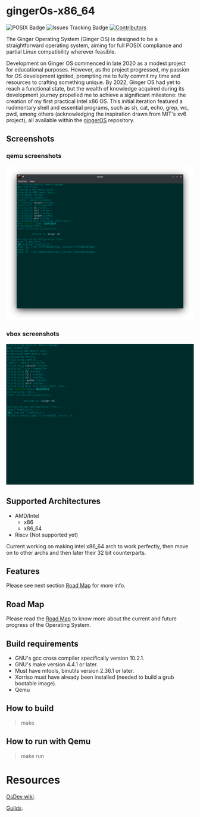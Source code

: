 # gingerOs-x86_64


![POSIX Badge](https://img.shields.io/badge/POSIX-Compliant-brightgreen?style=flat&label=POSIX)
![Issues Tracking Badge](https://img.shields.io/badge/issue_track-github-blue?style=flat&label=Issue%20Tracking) 
 [![Contributors](https://img.shields.io/github/contributors/Emment-yamikani/gingerOs-x86_64)](https://github.com/emment-yamikani/gingerOs-x86_64/graphs/contributors)

The Ginger Operating System (Ginger OS) is designed to be a straightforward operating system, aiming for full POSIX compliance and partial Linux compatibility wherever feasible.

Development on Ginger OS commenced in late 2020 as a modest project for educational purposes. However, as the project progressed, my passion for OS development ignited, prompting me to fully commit my time and resources to crafting something unique. By 2022, Ginger OS had yet to reach a functional state, but the wealth of knowledge acquired during its development journey propelled me to achieve a significant milestone: the creation of my first practical Intel x86 OS. This initial iteration featured a rudimentary shell and essential programs, such as sh, cat, echo, grep, wc, pwd, among others (acknowledging the inspiration drawn from MIT's xv6 project), all available within the [gingerOS](http://github.com/Emment-Yamikani/gingerOs.git) repository.

## Screenshots

### qemu screenshots

![Qemu Screenshot](screenshots/qemu0.png)

### vbox screenshots

![VirtualBox Screenshot](screenshots/vbox0.png)

## Supported Architectures

- AMD/Intel
  - x86
  - x86_64
- Riscv (Not supported yet)

Current working on making intel x86_64 arch to work perfectly, then move on to other archs and then later their 32 bit counterparts.

## Features

Please see next section [Road Map](roadmap.md) for more info.

## Road Map

Please read the [Road Map](roadmap.md) to know more about the current and future progress of the Operating System.

## Build requirements
  - GNU's gcc cross compiler specifically version 10.2.1.
  - GNU's make version 4.4.1 or later.
  - Must have mtools, binutils version 2.36.1 or later.
  - Xorriso must have already been installed (needed to build a grub bootable image).
  - Qemu

## How to build

> make

## How to run with Qemu

> make run

# Resources

  [OsDev wiki](https://wiki.osdev.org).

  [Guilds](https://tldp.org/guides.html).

  